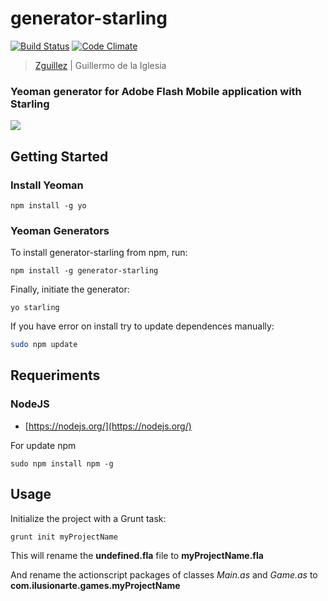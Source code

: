 # generator-starling
[![Build Status](https://secure.travis-ci.org/zguillez/generator-starling.png?branch=master)](https://travis-ci.org/zguillez/generator-starling) [![Code Climate](https://codeclimate.com/github/zguillez/generator-starling/badges/gpa.svg)](https://codeclimate.com/github/zguillez/generator-starling)

> [Zguillez](https://zguillez.io) | Guillermo de la Iglesia

### Yeoman generator for Adobe Flash Mobile application with Starling

![](http://zguillez.github.io/img/starling.png)

## Getting Started

### Install Yeoman

	npm install -g yo

### Yeoman Generators

To install generator-starling from npm, run:

	npm install -g generator-starling

Finally, initiate the generator:

	yo starling

If you have error on install try to update dependences manually:

```bash
sudo npm update
```

## Requeriments

### NodeJS

* [https://nodejs.org/](https://nodejs.org/)

For update npm

	sudo npm install npm -g

## Usage

Initialize the project with a Grunt task:

	grunt init myProjectName

This will rename the **undefined.fla** file to **myProjectName.fla**

And rename the actionscript packages of classes *Main.as* and *Game.as* to **com.ilusionarte.games.myProjectName**   


